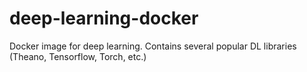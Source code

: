 # deep-learning-docker
Docker image for deep learning. Contains several popular DL libraries (Theano, Tensorflow, Torch, etc.)
